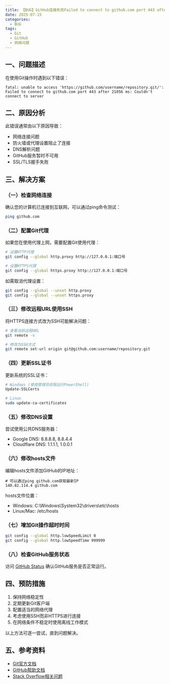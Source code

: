 ```yaml
---
title: 【BUG】GitHub连接失败Failed to connect to github.com port 443 after 21056 ms, Couldn't connect to server
date: 2025-07-15
categories:
  - BUG
tags:
  - Git
  - GitHub
  - 网络问题
---
```


## 一、问题描述

在使用Git操作时遇到以下错误：

```
fatal: unable to access 'https://github.com/username/repository.git/': Failed to connect to github.com port 443 after 21056 ms: Couldn't connect to server
```

## 二、原因分析

此错误通常由以下原因导致：
- 网络连接问题
- 防火墙或代理设置阻止了连接
- DNS解析问题
- GitHub服务暂时不可用
- SSL/TLS握手失败

## 三、解决方案

### （一）检查网络连接

确认您的计算机已连接到互联网，可以通过ping命令测试：

```bash
ping github.com
```

### （二）配置Git代理

如果您在使用代理上网，需要配置Git使用代理：

```bash
# 设置HTTP代理
git config --global http.proxy http://127.0.0.1:端口号

# 设置HTTPS代理
git config --global https.proxy http://127.0.0.1:端口号
```

如需取消代理设置：

```bash
git config --global --unset http.proxy
git config --global --unset https.proxy
```

### （三）修改远程URL使用SSH

将HTTPS连接方式改为SSH可能解决问题：

```bash
# 查看当前远程URL
git remote -v

# 修改为SSH方式
git remote set-url origin git@github.com:username/repository.git
```

### （四）更新SSL证书

更新系统的SSL证书：

```bash
# Windows (使用管理员权限运行PowerShell)
Update-SSLCerts

# Linux
sudo update-ca-certificates
```

### （五）修改DNS设置

尝试使用公共DNS服务器：
- Google DNS: 8.8.8.8, 8.8.4.4
- Cloudflare DNS: 1.1.1.1, 1.0.0.1

### （六）修改hosts文件

编辑hosts文件添加GitHub的IP地址：

```
# 可以通过ping github.com获取最新IP
140.82.114.4 github.com
```

hosts文件位置：
- Windows: C:\Windows\System32\drivers\etc\hosts
- Linux/Mac: /etc/hosts

### （七）增加Git操作超时时间

```bash
git config --global http.lowSpeedLimit 0
git config --global http.lowSpeedTime 999999
```

### （八）检查GitHub服务状态

访问 [GitHub Status](https://www.githubstatus.com/) 确认GitHub服务是否正常运行。

## 四、预防措施

1. 保持网络稳定性
2. 定期更新Git客户端
3. 配置适当的网络代理
4. 考虑使用SSH而非HTTPS进行连接
5. 在网络条件不稳定时使用离线工作模式

以上方法可逐一尝试，直到问题解决。

## 五、参考资料

- [Git官方文档](https://git-scm.com/doc)
- [GitHub帮助文档](https://docs.github.com/cn)
- [Stack Overflow相关问题](https://stackoverflow.com/questions/tagged/git) 